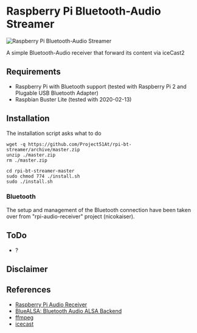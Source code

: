 # Raspberry Pi Bluetooth-Audio Streamer
![Raspberry Pi Bluetooth-Audio Streamer](http://project51.at/media/k2/items/cache/3707d8f2be163bd14c78cf07586f13bb_L.jpg)

A simple Bluetooth-Audio receiver that forward its content via iceCast2 

## Requirements
 - Raspberry Pi with Bluetooth support (tested with Raspberry Pi 2 and Plugable USB Bluetooth Adapter)
 - Raspbian Buster Lite (tested with 2020-02-13)
 
## Installation
The installation script asks what to do

    wget -q https://github.com/Project51At/rpi-bt-streamer/archive/master.zip
    unzip ./master.zip
    rm ./master.zip

    cd rpi-bt-streamer-master
    sudo chmod 774 ./install.sh
    sudo ./install.sh

### Bluetooth
The setup and management of the Bluetooth connection have been taken over from "rpi-audio-receiver" project (nicokaiser).
    
## ToDo
- ?

## Disclaimer

## References
- [Raspberry Pi Audio Receiver](https://github.com/nicokaiser/rpi-audio-receiver)
- [BlueALSA: Bluetooth Audio ALSA Backend](https://github.com/Arkq/bluez-alsa)
- [ffmpeg](https://www.ffmpeg.org/)
- [icecast](https://icecast.org/)
